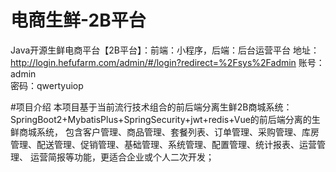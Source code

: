 # 电商生鲜-2B平台
Java开源生鲜电商平台【2B平台】：前端：小程序，后端：后台运营平台
地址：http://login.hefufarm.com/admin/#/login?redirect=%2Fsys%2Fadmin
账号：admin  
密码：qwertyuiop

#项目介绍
本项目基于当前流行技术组合的前后端分离生鲜2B商城系统： SpringBoot2+MybatisPlus+SpringSecurity+jwt+redis+Vue的前后端分离的生鲜商城系统， 包含客户管理、商品管理、套餐列表、订单管理、采购管理、库房管理、配送管理、促销管理、基础管理、系统管理、配置管理、统计报表、运营管理、
运营简报等功能，更适合企业或个人二次开发；




